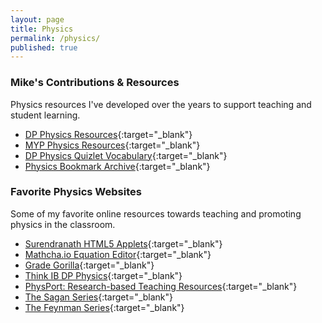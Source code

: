 ```yaml
---
layout: page
title: Physics
permalink: /physics/
published: true
---
```


### Mike's Contributions & Resources
Physics resources I've developed over the years to support teaching and student learning.
- [DP Physics Resources](www.google.ca){:target="_blank"}
- [MYP Physics Resources](www.google.ca){:target="_blank"}
- [DP Physics Quizlet Vocabulary](https://quizlet.com/mvpoirier/folders/dp-physics/sets){:target="_blank"}
- [Physics Bookmark Archive](/media/physics_bookmarks.html){:target="_blank"}

### Favorite Physics Websites
Some of my favorite online resources towards teaching and promoting physics in the classroom.
- [Surendranath HTML5 Applets](http://www.surendranath.org/){:target="_blank"}
- [Mathcha.io Equation Editor](https://www.mathcha.io/editor){:target="_blank"}
- [Grade Gorilla](https://www.gradegorilla.com/IB-physics-revision-questions.php){:target="_blank"}
- [Think IB DP Physics](http://www.thinkib.net/physics){:target="_blank"}
- [PhysPort: Research-based Teaching Resources](https://www.physport.org/){:target="_blank"}
- [The Sagan Series](https://www.youtube.com/watch?v=oY59wZdCDo0&list=PLF17F07CFC3208E29){:target="_blank"}
- [The Feynman Series](https://www.youtube.com/watch?v=cRmbwczTC6E&list=PL92F9FC91BBE2210D){:target="_blank"}